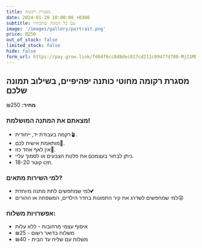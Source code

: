 ```yaml
---
title: מסגרת רקומה
date: 2024-01-20 10:00:00 +0300
subtitle: עם כל תמונה שתבחרו
image: '/images/gallery/portrait.png'
price: ₪250
out_of_stock: false
limited_stock: false
hide: false
form_url: https://pay.grow.link/fd64f6cc8d8dec817cd211c09477d780-MjI1MDc0Mw
---
```


## מסגרת רקומה מחוטי כותנה יפהיפיים, בשילוב תמונה שלכם

**מחיר:** ₪250

### מצאתם את המתנה המושלמת!

- רקמה בעבודת יד, ייחודית🪴.
- מותאמת אישית לכם🎩.
- אין לאף אחד כזו💫.
- ניתן לבחור בעצמכם את פלטת הצבעים או לסמוך עליי.
- קוטר 18-20 cm.

### למי השירות מתאים?

- למי שמחפשים לתת מתנה מיוחדת💕
- למי שמחפשים לשדרג את קיר התמונות בחדר הילדים, המשפחה או ההורים😜

### אפשרויות משלוח:

- איסוף עצמי מרחובות - ללא עלות
- משלוח בדואר רשום - ₪25
- משלוח עם שליח עד הבית - ₪40 
